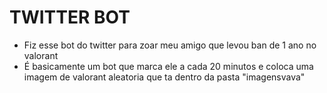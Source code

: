 # TWITTER BOT
- Fiz esse bot do twitter para zoar meu amigo que levou ban de 1 ano no valorant
- É basicamente um bot que marca ele a cada 20 minutos e coloca uma imagem de valorant aleatoria que ta dentro da pasta "imagensvava"
